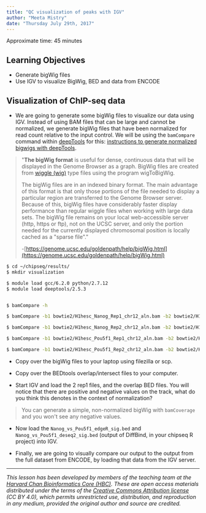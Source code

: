 ```yaml
---
title: "QC visualization of peaks with IGV"
author: "Meeta Mistry"
date: "Thursday July 29th, 2017"
---
```


Approximate time: 45 minutes

## Learning Objectives
* Generate bigWig files
* Use IGV to visualize BigWig, BED and data from ENCODE

## Visualization of ChIP-seq data

* We are going to generate some bigWig files to visualize our data using IGV. Instead of using BAM files that can be large and cannot be normalized, we generate bigWig files that have been normalized for read count relative to the input control. We will be using the `bamCompare` command within [deepTools](https://deeptools.github.io/) for this: [instructions to generate normalized bigwigs with deepTools](https://github.com/fidelram/deepTools/wiki/Normalizations).

> "**The bigWig format** is useful for dense, continuous data that will be displayed in the Genome Browser as a graph. BigWig files are created from [wiggle (wig)](https://genome.ucsc.edu/goldenpath/help/wiggle.html) type files using the program wigToBigWig.
> 
> The bigWig files are in an indexed binary format. The main advantage of this format is that only those portions of the file needed to display a particular region are transferred to the Genome Browser server. Because of this, bigWig files have considerably faster display performance than regular wiggle files when working with large data sets. The bigWig file remains on your local web-accessible server (http, https or ftp), not on the UCSC server, and only the portion needed for the currently displayed chromosomal position is locally cached as a "sparse file"."
>
> -[https://genome.ucsc.edu/goldenpath/help/bigWig.html](https://genome.ucsc.edu/goldenpath/help/bigWig.html)

```bash
$ cd ~/chipseq/results/
$ mkdir visualization
```

```bash
$ module load gcc/6.2.0 python/2.7.12 
$ module load deeptools/2.5.3 


$ bamCompare -h
```

```bash
$ bamCompare -b1 bowtie2/H1hesc_Nanog_Rep1_chr12_aln.bam -b2 bowtie2/H1hesc_Input_Rep1_chr12_aln.bam -o visualization/Nanog_Rep1_chr12.bw 2> visualization/Nanog_Rep1_bamcompare.log

$ bamCompare -b1 bowtie2/H1hesc_Nanog_Rep2_chr12_aln.bam -b2 bowtie2/H1hesc_Input_Rep2_chr12_aln.bam -o visualization/Nanog_Rep2_chr12.bw 2> visualization/Nanog_Rep2_bamcompare.log
```

```bash
$ bamCompare -b1 bowtie2/H1hesc_Pou5f1_Rep1_chr12_aln.bam -b2 bowtie2/H1hesc_Input_Rep1_chr12_aln.bam -o visualization/Pou5f1_Rep1_chr12.bw 2> visualization/Pou5f1_Rep1_bamcompare.log

$ bamCompare -b1 bowtie2/H1hesc_Pou5f1_Rep2_chr12_aln.bam -b2 bowtie2/H1hesc_Input_Rep2_chr12_aln.bam -o visualization/Pou5f1_Rep2_chr12.bw 2> visualization/Pou5f1_Rep2_bamcompare.log
```

* Copy over the bigWig files to your laptop using filezilla or scp. 
* Copy over the BEDtools overlap/intersect files to your computer.

* Start IGV and load the 2 rep1 files, and the overlap BED files. You will notice that there are positive and negative values on the track, what do you think this denotes in the context of normalization?

> You can generate a simple, non-normalized bigWig with `bamCoverage` and you won't see any negative values. 

* Now load the `Nanog_vs_Pou5f1_edgeR_sig.bed` and `Nanog_vs_Pou5f1_deseq2_sig.bed` (output of DiffBind, in your chipseq R project) into IGV.

* Finally, we are going to visually compare our output to the output from the full dataset from ENCODE, by loading that data from the IGV server.

***
*This lesson has been developed by members of the teaching team at the [Harvard Chan Bioinformatics Core (HBC)](http://bioinformatics.sph.harvard.edu/). These are open access materials distributed under the terms of the [Creative Commons Attribution license](https://creativecommons.org/licenses/by/4.0/) (CC BY 4.0), which permits unrestricted use, distribution, and reproduction in any medium, provided the original author and source are credited.*
